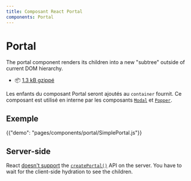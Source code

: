 ```yaml
---
title: Composant React Portal
components: Portal
---
```


# Portal

<p class="description">The portal component renders its children into a new "subtree" outside of current DOM hierarchy.</p>

- 📦 [1.3 kB gzippé](/size-snapshot)

Les enfants du composant Portal seront ajoutés au `container` fournit. Ce composant est utilisé en interne par les composants [`Modal`](/components/modal/) et [`Popper`](/components/popper/).

## Exemple

{{"demo": "pages/components/portal/SimplePortal.js"}}

## Server-side

React [doesn't support](https://github.com/facebook/react/issues/13097) the [`createPortal()`](https://reactjs.org/docs/portals.html) API on the server. You have to wait for the client-side hydration to see the children.